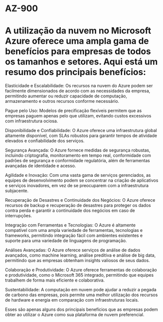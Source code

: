 # AZ-900
# A utilização da nuvem no Microsoft Azure oferece uma ampla gama de benefícios para empresas de todos os tamanhos e setores. Aqui está um resumo dos principais benefícios:

 Elasticidade e Escalabilidade: Os recursos na nuvem do Azure podem ser facilmente dimensionados de acordo com as necessidades da empresa, permitindo aumentar ou reduzir capacidade de computação, armazenamento e outros recursos conforme necessário.

Pague pelo Uso: Modelos de precificação flexíveis permitem que as empresas paguem apenas pelo que utilizam, evitando custos excessivos com infraestrutura ociosa.

Disponibilidade e Confiabilidade: O Azure oferece uma infraestrutura global altamente disponível, com SLAs robustos para garantir tempos de atividade elevados e confiabilidade dos serviços.

Segurança Avançada: O Azure fornece medidas de segurança robustas, incluindo criptografia, monitoramento em tempo real, conformidade com padrões de segurança e conformidade regulatória, além de ferramentas avançadas de identidade e acesso.

Agilidade e Inovação: Com uma vasta gama de serviços gerenciados, as equipes de desenvolvimento podem se concentrar na criação de aplicativos e serviços inovadores, em vez de se preocuparem com a infraestrutura subjacente.

Recuperação de Desastres e Continuidade dos Negócios: O Azure oferece recursos de backup e recuperação de desastres para proteger os dados contra perda e garantir a continuidade dos negócios em caso de interrupções.

Integração com Ferramentas e Tecnologias: O Azure é altamente compatível com uma ampla variedade de ferramentas, tecnologias e frameworks, permitindo integração fácil com ambientes existentes e suporte para uma variedade de linguagens de programação.

Análises Avançadas: O Azure oferece serviços de análise de dados avançados, como machine learning, análise preditiva e análise de big data, permitindo que as empresas obtenham insights valiosos de seus dados.

Colaboração e Produtividade: O Azure oferece ferramentas de colaboração e produtividade, como o Microsoft 365 integrado, permitindo que equipes trabalhem de forma mais eficiente e colaborativa.

Sustentabilidade: A computação em nuvem pode ajudar a reduzir a pegada de carbono das empresas, pois permite uma melhor utilização dos recursos de hardware e energia em comparação com infraestruturas locais.

Esses são apenas alguns dos principais benefícios que as empresas podem obter ao utilizar o Azure como sua plataforma de nuvem preferencial.


